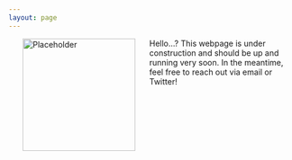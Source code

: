 ```yaml
---
layout: page
---
```

<img align="left" src="/images/404.jpg" hspace="25" width="200" alt="Placeholder"/>
Hello...?
This webpage is under construction and should be up and running very soon. In the meantime, feel free to reach out via email or Twitter!
<span class="clear: both"></span>
